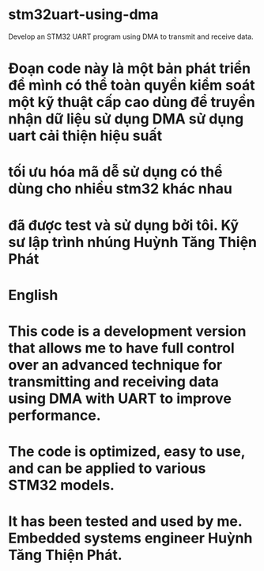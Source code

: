 # stm32uart-using-dma
Develop an STM32 UART program using DMA to transmit and receive data.
# Đoạn code này là một bản phát triển để mình có thể toàn quyền kiểm soát một kỹ thuật cấp cao dùng để truyền nhận dữ liệu sử dụng DMA sử dụng uart cải thiện hiệu suất 
# tối ưu hóa mã dễ sử dụng có thể dùng cho nhiều stm32 khác nhau
# đã được test và sử dụng bởi tôi. Kỹ sư lập trình nhúng Huỳnh Tăng Thiện Phát

# English
# This code is a development version that allows me to have full control over an advanced technique for transmitting and receiving data using DMA with UART to improve performance.

# The code is optimized, easy to use, and can be applied to various STM32 models.
# It has been tested and used by me. Embedded systems engineer Huỳnh Tăng Thiện Phát.